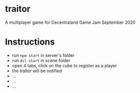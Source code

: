 # traitor
 A multiplayer game for Decentraland Game Jam September 2020

# Instructions
- run `npm start` in server's folder
- run `dcl start` in scene folder
- open 4 tabs, click on the cube  to register as a player
- the traitor will be notified
- ...
- ...
- ...